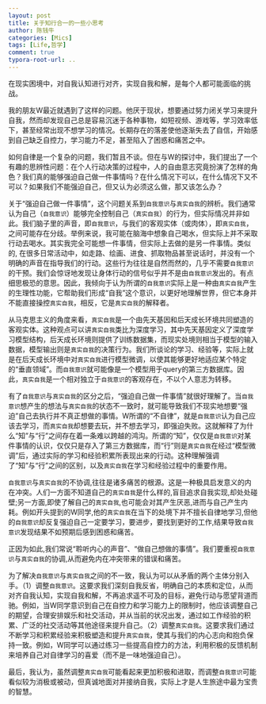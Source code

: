 ```yaml
---
layout: post
title: 关于知行合一的一些小思考
author: 陈钱牛
categories: [Mics]
tags: [Life,哲学]
comment: true
typora-root-url: ..
---
```


在现实困境中，对自我认知进行对齐，实现自我和解，是每个人都可能面临的挑战。

我的朋友W最近就遇到了这样的问题。他厌于现状，想要通过努力闭关学习来提升自我，然而却发现自己总是容易沉迷于各种事物，如短视频、游戏等，学习效率低下，甚至经常出现不想学习的情况。长期存在的落差使他逐渐失去了自信，开始感到自己缺乏自控力，学习能力不足，甚至陷入了困惑和痛苦之中。

如何自律是一个复杂的问题，我们暂且不谈。但在与W的探讨中，我们提出了一个有趣的思辨性问题：在个人行动决策的过程中，人的自由意志究竟扮演了怎样的角色？我们真的能够强迫自己做一件事情吗？在什么情况下可以，在什么情况下又不可以？如果我们不能强迫自己，但又认为必须这么做，那又该怎么办？

关于“强迫自己做一件事情”，这个问题关系到`自我意识`与`真实自我`的辨析。我们通常认为自己（`自我意识`）能够完全控制自己（`真实自我`）的行为，但实际情况并非如此。我们脑子里的声音，即`自我意识`，与我们的客观实体（或肉体），即`真实自我`，之间可能存在分歧。举例来说，我可能在脑海中想象自己喝水，但实际上并不采取行动去喝水。其实我完全可能想一件事情，但实际上去做的是另一件事情。类似的, 在很多日常活动中，如走路、绘画、进食、抓取物品甚至说话时，并没有一个明确的声音在指导我们的行动。这些行为往往是自然而然的，几乎不需要`自我意识`的干预。我们会惊讶地发现让身体行动的信号似乎并不是由`自我意识`发出的。有点细思极恐的意思。因此，我倾向于认为所谓的`自我意识`实际上是一种由`真实自我`产生的生理性功能，它帮助我们形成“自我”这个意识，以更好地理解世界，但它本身并不能直接操控`真实自我`，相反，它是`真实自我`的解释者。

从马克思主义的角度来看，`真实自我`是一个由先天基因和后天成长环境共同塑造的客观实体。这种观点可以讲`真实自我`类比为深度学习，其中先天基因定义了深度学习模型结构，后天成长环境则提供了训练数据集，而现实处境则相当于模型的输入数据，模型输出则是`真实自我`的决策行为。我们所谈论的学习、经验等，实际上就是在后天成长环境中对`真实自我`进行模型微调，以使其能够更好地适应某个特定的“垂直领域”。而`自我意识`就可能像是一个模型用于query的第三方数据库。因此，`真实自我`是一个相对独立于`自我意识`的客观存在，不以个人意志为转移。

有了`自我意识`与`真实自我`的区分之后，“强迫自己做一件事情”就很好理解了。当`自我意识`想产生的想法与`真实自我`的状态不一致时，就可能导致我们不现实地想要“强迫”自己去执行并不真正想做的事情。W所谓的“不自律”，就是`自我意识`认为自己应该去学习，而`真实自我`却想要去玩，并不想去学习，即强迫失败。这就解释了为什么“知”与“行”之间存在着一条难以跨越的鸿沟。所谓的“知”，仅仅是`自我意识`对某件事情的认识，仅仅只是存入了第三方数据库，而“行”则是`真实自我`在经过“模型微调”后，通过实际的学习和经验积累所表现出来的行动。这种理解强调了“知”与“行”之间的区别，以及`真实自我`在学习和经验过程中的重要作用。

`自我意识`与`真实自我`的不协调,往往是诸多痛苦的根源。这是一种极具启发意义的内在冲突。人们一方面不知道自己的`真实自我`是什么样的,盲目追求自我实现,却处处碰壁;另一方面,即使了解自己的`真实自我`,也可能会对其产生厌恶,进而与自己产生内耗。例如开头提到的W同学,他的`真实自我`在当下的处境下并不擅长自律地学习,但他的`自我意识`却反复强迫自己一定要学习，要进步，要找到更好的工作,结果导致`自我意识`发现结果不如预期后感到困惑和痛苦。

正因为如此,我们常说“聆听内心的声音”、“做自己想做的事情”。我们要重视`自我意识`与`真实自我`的协调,从而避免内在冲突带来的错误和痛苦。

为了解决`自我意识`与`真实自我`之间的不一致，我认为可以从矛盾的两个主体分别入手。（1）调整`自我意识`。这要求我们深刻自我反省，明确自己的本质和定位，从而对齐自我认知，实现自我和解，不再追求遥不可及的目标，避免行动与愿望背道而驰。例如，当W同学意识到自己在自控力和学习能力上的限制时，他应该调整自己的期望，合理安排娱乐和社交活动，并从当前的状况出发，通过如工作经验的积累、广泛的社交活动等其他途径来提升自己。（2）调整`真实自我`。这要求我们通过不断学习和积累经验来积极塑造和提升`真实自我`，使其与我们的内心志向和抱负保持一致。例如，W同学可以通过练习一些提高自控力的方法，利用积极的反馈机制来培养自己对自律学习的喜爱（而不是一味地强迫自己）。

最后，我认为，虽然调整`真实自我`可能看起来更加积极和进取，而调整`自我意识`可能看似较为消极或被动，但真诚地面对并接纳自我，实际上才是人生旅途中最为宝贵的智慧。



